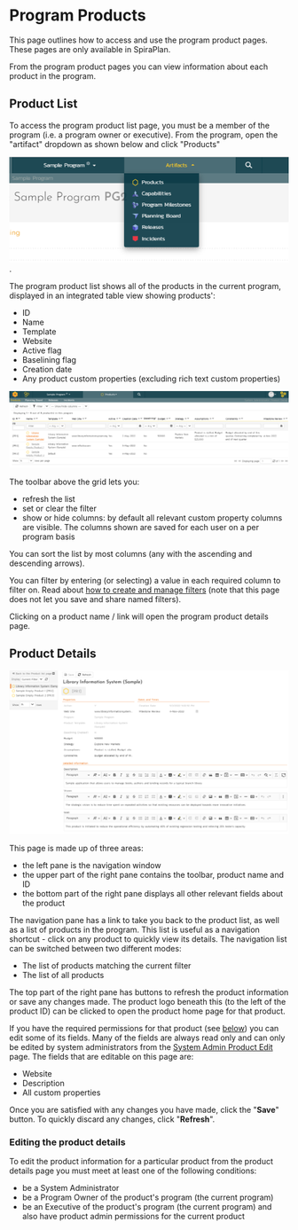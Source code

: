 # Program Products
This page outlines how to access and use the program product pages. These pages are only available in SpiraPlan. 

From the program product pages you can view information about each product in the program.

## Product List
To access the program product list page, you must be a member of the program (i.e. a program owner or executive). From the program, open the "artifact" dropdown as shown below and click "Products"

![](img/Program_Management_products-01.png).

The program product list shows all of the products in the current program, displayed in an integrated table view showing products':

- ID
- Name
- Template
- Website
- Active flag
- Baselining flag
- Creation date
- Any product custom properties (excluding rich text custom properties)

![](img/Program_Management_products-02.png)

The toolbar above the grid lets you:

- refresh the list
- set or clear the filter
- show or hide columns: by default all relevant custom property columns are visible. The columns shown are saved for each user on a per program basis

You can sort the list by most columns (any with the ascending and descending arrows). 

You can filter by entering (or selecting) a value in each required column to filter on. Read about [how to create and manage filters](Application-Wide.md#filtering) (note that this page does not let you save and share named filters).

Clicking on a product name / link will open the program product details page.

## Product Details
![](img/Program_Management_products-03.png)

This page is made up of three areas:

- the left pane is the navigation window
- the upper part of the right pane contains the toolbar, product name and ID
- the bottom part of the right pane displays all other relevant fields about the product

The navigation pane has a link to take you back to the product list, as well as a list of products in the program. This list is useful as a navigation shortcut - click on any product to quickly view its details. The navigation list can be switched between two different modes:

-   The list of products matching the current filter
-   The list of all products

The top part of the right pane has buttons to refresh the product information or save any changes made. The product logo beneath this (to the left of the product ID) can be clicked to open the product home page for that product.

If you have the required permissions for that product (see [below](#editing-the-product-details)) you can edit some of its fields. Many of the fields are always read only and can only be edited by system administrators from the [System Admin Product Edit](../Spira-Administration-Guide/System-Workspaces.md/#edit-a-product) page. The fields that are editable on this page are:

- Website
- Description
- All custom properties

Once you are satisfied with any changes you have made, click the "**Save**" button. To quickly discard any changes,  click "**Refresh**".

### Editing the product details
To edit the product information for a particular product from the product details page you must meet at least one of the following conditions:

- be a System Administrator
- be a Program Owner of the product's program (the current program)
- be an Executive of the product's program (the current program) and also have product admin permissions for the current product